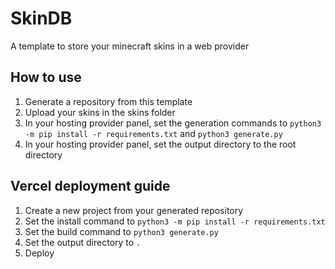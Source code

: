 # SkinDB
A template to store your minecraft skins in a web provider

## How to use
1. Generate a repository from this template
2. Upload your skins in the skins folder
3. In your hosting provider panel, set the generation commands to `python3 -m pip install -r requirements.txt` and `python3 generate.py`
4. In your hosting provider panel, set the output directory to the root directory

## Vercel deployment guide
1. Create a new project from your generated repository
2. Set the install command to `python3 -m pip install -r requirements.txt`
3. Set the build command to `python3 generate.py`
4. Set the output directory to `.`
5. Deploy